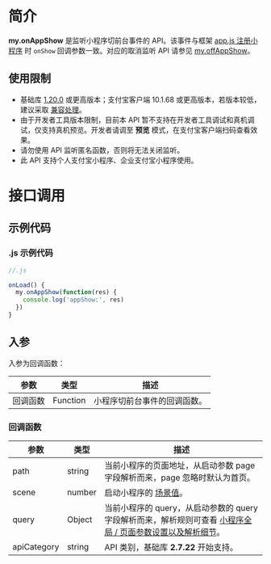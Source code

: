 # 简介

**my.onAppShow** 是监听小程序切前台事件的 API。该事件与框架 [app.js 注册小程序](https://opendocs.alipay.com/mini/framework/app-detail) 时 `onShow` 回调参数一致。对应的取消监听 API 请参见 [my.offAppShow](https://opendocs.alipay.com/mini/api/tkohmw)。

## 使用限制

- 基础库 [1.20.0](https://opendocs.alipay.com/mini/framework/lib) 或更高版本；支付宝客户端 10.1.68 或更高版本，若版本较低，建议采取 [兼容处理](https://opendocs.alipay.com/mini/framework/compatibility)。
- 由于开发者工具版本限制，目前本 API 暂不支持在开发者工具调试和真机调试，仅支持真机预览。开发者请调至 **预览** 模式，在支付宝客户端扫码查看效果。
- 请勿使用 API 监听匿名函数，否则将无法关闭监听。
- 此 API 支持个人支付宝小程序、企业支付宝小程序使用。

# 接口调用

## 示例代码

### .js 示例代码

```javascript
//.js

onLoad() {
  my.onAppShow(function(res) {
    console.log('appShow:', res)
  })
}
```

## 入参

入参为回调函数： 

| **参数** | **类型** | **描述** | 
| --- | --- | --- | 
| 回调函数 | Function | 小程序切前台事件的回调函数。 |

### 回调函数 

| **参数** | **类型** | **描述** |
| --- | --- | --- |
| path | string | 当前小程序的页面地址，从启动参数 page 字段解析而来，page 忽略时默认为首页。 |
| scene | number | 启动小程序的 [场景值](https://opendocs.alipay.com/mini/framework/scene)。 |
| query | Object | 当前小程序的 query，从启动参数的 query 字段解析而来，解析规则可查看 [小程序全局 / 页面参数设置以及解析细节](https://opendocs.alipay.com/mini/03durs)。 |
| apiCategory | string | API 类别，基础库 **2.7.22** 开始支持。 |

